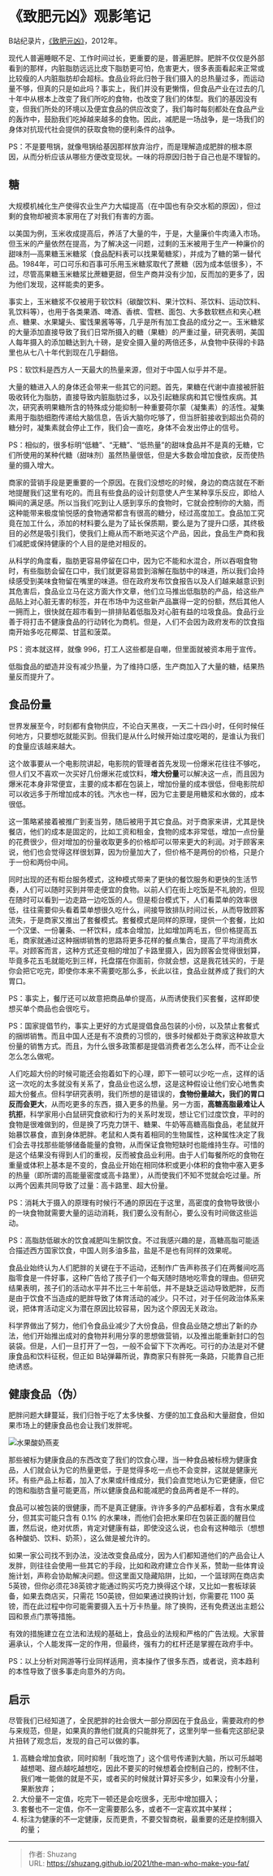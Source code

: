 # 《致肥元凶》观影笔记


B站纪录片，[《致肥元凶》](https://www.bilibili.com/bangumi/media/md20133/?spm_id_from=666.25.b_6d656469615f6d6f64756c65.2)，2012年。

现代人普遍睡眠不足、工作时间过长，更重要的是，普遍肥胖。肥胖不仅仅是外部看到的那样，内脏脂肪远远比皮下脂肪更可怕，危害更大，很多表面看起来正常或比较瘦的人内脏脂肪却会超标。食品业将此归咎于我们摄入的总热量过多，而运动量不够，但真的只是如此吗？事实上，我们并没有更懒惰，但食品产业在过去的几十年中从根本上改变了我们所吃的食物，也改变了我们的体型。我们的基因没有变，但我们所处的环境以及便宜食品的供应改变了，我们每时每刻都处在食品产业的轰炸中，鼓励我们吃掉越来越多的食物。因此，减肥是一场战争，是一场我们的身体对抗现代社会提供的获取食物的便利条件的战争。

PS：不是要甩锅，就像甩锅给基因那样放弃治疗，而是理解造成肥胖的根本原因，从而分析应该从哪些方便改变现状。一味的将原因归咎于自己也是不理智的。

## 糖

大规模机械化生产使得农业生产力大幅提高（在中国也有杂交水稻的原因），但过剩的食物却被资本家用在了对我们有害的方面。

以美国为例，玉米收成提高后，养活了大量的牛，于是，大量廉价牛肉涌入市场。但玉米的产量依然在提高，为了解决这一问题，过剩的玉米被用于生产一种廉价的甜味剂—高果糖玉米糖浆（食品配料表可以找果葡糖浆），并成为了糖的第一替代品。1984年，可口可乐和百事可乐用玉米糖浆取代了蔗糖（因为成本低很多），不过，尽管高果糖玉米糖浆比蔗糖更甜，但生产商并没有少加，反而加的更多了，因为他们发现，这样能卖的更多。

事实上，玉米糖浆不仅被用于软饮料（碳酸饮料、果汁饮料、茶饮料、运动饮料、乳饮料等），也用于各类果酒、啤酒、香槟、雪糕、面包、大多数软糕点和夹心糕点、糖果、水果罐头、蜜饯果酱等等，几乎是所有加工食品的成分之一。玉米糖浆的大量添加直接导致了我们日常所摄入的糖（果糖）的严重过量，研究表明，美国人每年摄入的添加糖达到九十磅，是安全摄入量的两倍还多，从食物中获得的卡路里也从七八十年代到现在几乎翻倍。

PS：软饮料是西方人一天最大的热量来源，但对于中国人似乎并不是。

大量的糖进入人的身体还会带来一些其它的问题。首先，果糖在代谢中直接被肝脏吸收转化为脂肪，直接导致内脏脂肪过多，以及引起糖尿病和其它慢性疾病。其次，研究表明果糖所含的特殊成分能抑制一种重要荷尔蒙（凝集素）的活性。凝集素用于脂肪细胞传递给大脑信息，告诉大脑你吃够了，但当肝脏接收到超出负荷的糖分时，凝集素就会停止工作，我们会一直吃，身体不会发出停止的信号。

PS：相似的，很多标明“低糖”、“无糖”、“低热量”的甜味食品并不是真的无糖，它们所使用的某种代糖（甜味剂）虽然热量很低，但是大多数会增加食欲，反而使热量的摄入增大。

商家的营销手段是更重要的一个原因。在我们没想吃的时候，身边的商店就在不断地提醒我们这里有吃的。而且有些食品的设计刻意使人产生某种享乐反应，即给人瞬间的满足感。所以当我们吃到让人感到享乐的食物时，它就会控制你的大脑，而这种能带来极度愉悦感的食物通常都含有很高的糖分，经过高度加工。食品加工究竟在加工什么，添加的材料要么是为了延长保质期，要么是为了提升口感，其终极目的必然是吸引我们，使我们上瘾从而不断地买这个产品，因此，食品生产商和我们减肥或保持健康的个人目的是绝对相反的。

从科学的角度看，脂肪更容易停留在口中，因为它不能和水混合，所以吞咽食物时，有些脂肪会留在口中，我们就更容易尝到溶解在脂肪中的味道，所以我们会持续感受到美味食物留在嘴里的味道。但在政府发布饮食报告以及人们越来越意识到其危害后，食品业立马在这方面大作文章，他们立马推出低脂肪的产品，给这些产品贴上对心脏无害的标签，并在市场中为这些新产品赢得一定的份额，然后其他人一拥而上，很快就在超市看到一排排贴着低脂及对心脏有益的垃圾食品。食品行业善于将打击不健康食品的行动转化为商机。但是，人们不会因为政府发布的饮食指南开始多吃花椰菜、甘蓝和菠菜。

PS：资本就这样，就像 996，打工人这些都是自嘲，但里面就被资本用于宣传。

低脂食品的塑造并没有减少热量，为了维持口感，生产商加入了大量的糖，结果热量反而提升了。

## 食品份量

世界发展至今，时刻都有食物供应，不论白天黑夜，一天二十四小时，任何时候任何地方，只要想吃就能买到。但我们是从什么时候开始过度吃喝的，是谁认为我们的食量应该越来越大。

这个故事要从一个电影院讲起，电影院的管理者首先发现一份爆米花往往不够吃，但人们又不喜欢一次买好几份爆米花或饮料，**增大份量**可以解决这一点，而且因为爆米花本身非常便宜，主要的成本都在包装上，增加份量的成本很低，但电影院却可以收远多于所增加成本的钱。汽水也一样，因为它主要是用糖浆和水做的，成本很低。

这一策略紧接着被推广到麦当劳，随后被用于其它食品。对于商家来讲，尤其是快餐店，他们的成本是固定的，比如工资和租金，食物的成本非常低，增加一点份量的花费很少，但对增加的份量收取更多的价格却可以带来更大的利润。对于顾客来说，他们也会觉得这样很划算，因为份量加大了，但价格不是两份的价格，只是介于一份和两份中间。

同时出现的还有柜台服务模式，这种模式带来了更快的餐饮服务和更快的生活节奏，人们可以随时买到并带走便宜的食物。以前人们在街上吃饭是不礼貌的，但现在随时可以看到一边走路一边吃饭的人。但是柜台模式下，人们看菜单的效率很低，往往需要仰头看着菜单想很久吃什么，间接导致排队时间过长，从而导致顾客流失，于是商家又推出了套餐模式。套餐模式是同样的原理，提供一个套餐，比如一个汉堡、一份薯条、一杯饮料，成本会增加，比如增加两毛五，但价格提高五毛，商家就通过这种捆绑销售的思路将更多花样的餐点集合，提高了平均消费水平。对顾客而言，这种方式还变相的增加了卡路里摄入，因为顾客会觉得很划算，毕竟多花五毛就能吃到三样，托盘摆在你面前，你就会想，这是我花钱买的，于是你会把它吃完，即使你本来不需要吃那么多，长此以往，食品业就养成了我们的大胃口。

PS：事实上，餐厅还可以故意把商品单价提高，从而诱使我们买套餐，这样即使想买单个商品也会很吃亏。

PS：国家提倡节约，事实上更好的方式是提倡食品包装的小份，以及禁止套餐式的捆绑销售。而且中国人还是有不浪费的习惯的，很多时候都处于商家这种故意大份量的销售方式。而且，为什么很多政策都是提倡消费者怎么怎么样，而不让企业怎么怎么做呢。

人们吃超大份的时候可能还会抱着如下的心理，即下一顿可以少吃一点，这样的话这一次吃的太多就没有关系了，食品业也这么想，这是这种假设让他们安心地售卖超大份餐点。但科学研究表明，我们所想的是错误的，**食物份量越大，我们的胃口反而会更大**，从而吃更多的东西，摄入更多的热量。另一方面，**高糖高脂最难让人抗拒**，科学家用小白鼠研究食欲和行为的关系时发现，想让它们过度饮食，平时的食物是很难做到的，但是换了巧克力饼干、糖果、牛奶等高糖高脂食品，老鼠就开始暴饮暴食，直到身体肥胖。老鼠和人类有着相同的生物属性，这种属性决定了我们会去寻找那些能够储备能量的食物，从而保证食物短缺时也能维持生存。可惜的是这个结果没有得到人们的重视，反而被食品业利用。由于人们每餐所吃的食物在重量或体积上基本是不变的，食品业开始在相同体积或更小体积的食物中塞入更多的热量（即所谓的高能量密度或高卡路里），从而使我们不知不觉就会吃过量。所以两个因素共同导致了过量：高卡路里、超大份量。

PS：消耗大于摄入的原理有时候行不通的原因在于这里，高密度的食物导致很小的一块食物就需要大量的运动消耗，我们要么没有耐心，要么没有时间做这些运动。

PS：高脂肪低碳水的饮食减肥叫生酮饮食。不过我感兴趣的是，高糖高脂可能适合描述西方国家饮食，中国人则多油多盐，盐是不是也有同样的效果呢。

食品业始终认为人们肥胖的关键在于不运动，还制作广告声称孩子们在两餐间吃高脂零食是一件好事，这种广告给了孩子们一个每天随时随地吃零食的理由。但研究结果表明，孩子们的活动水平并不比三十年前低，并不是缺乏运动导致肥胖，反而是由于饮食不当造成的肥胖导致了体育活动的减少。只不过，对于任何政治体系来说，把体育活动定义为潜在原因比较容易，因为这个原因无关政治。

科学界做出了努力，他们令食品业减少了大份食品，但食品业随之想出了新的办法，他们开始推出成对的食物并利用分享的思想做营销，以及推出能重新封口的包装袋。但是，人们一旦打开了一包，一般不会留下下次再吃。可行的办法是对不健康食品和饮料征税，但正如 B站弹幕所说，靠商家只有胖死一条路，只能靠自己拒绝诱惑。

## 健康食品（伪）

肥胖问题大肆蔓延，我们归咎于吃了太多快餐、方便的加工食品和大量甜食，但如果市场上的健康食品也会让我们发胖呢。

![水果酸奶燕麦](http://photocdn.sohu.com/20160204/mp57997997_1454552784941_4.jpeg)

那些被标为健康食品的东西改变了我们的饮食心理，当一种食品被标榜为健康食品，人们就会认为它的热量更低，于是觉得多吃一点也不会变胖，这就是健康光环。有些产品上标着，加入了水果或纤维成分，我们会直觉地认为它更健康，但它的饱和脂肪含量可能更高，所以健康食品和能减肥的食品两者是不一样的。

食品可以被包装的很健康，而不是真正健康。许许多多的产品都标着，含有水果成分，但其实可能只含有 0.1% 的水果味，而他们会把水果印在包装正面的醒目位置，然后说，绝对优质，肯定对健康有益，即使没这么说，也会有这种暗示（想想各种酸奶、饮料、奶茶），这么做是被允许的。

如果一家公司找不到办法，没法改变食品成分，因为人们都知道他们的产品会让人发胖，则往往会使用一些其它的手段，比如和政府建立合作关系，赞助一些体育设施计划，声称会协助解决问题。但这里面又隐藏陷阱，比如，一个篮球网在商店卖5英镑，但你必须花38英镑才能通过购买巧克力换得这个球，又比如一套板球装备，如果去商店买，只需花 150英镑，但如果通过换购计划，你需要花 1100 英镑，而在此过程中你可能需要摄入五十万卡热量。除了换购，还有免费送出主题公园和景点门票等措施。

有效的措施建立在立法和法规的基础上，食品业的法规和严格的广告法规。大家普遍承认，个人能发挥一定的作用，但最终，强有力的杠杆还是掌握在政府手中。

PS：以上分析对网游等行业同样适用，资本操作了很多东西，或者说，资本趋利的本性导致了很多事走向意外的方向。

## 启示

尽管我们已经知道了，全民肥胖的社会很大一部分原因在于食品业，需要政府的参与来规范，但是，如果真的靠他们就真的只能胖死了，这里列举一些看完这部纪录片扭转了观念后，发现的自己可以做的事。

1. 高糖会增加食欲，同时抑制「我吃饱了」这个信号传递到大脑，所以可乐越喝越想喝、甜点越吃越想吃，因此不要买的时候想着会控制自己的，控制不住，我们唯一能做的就是不买，或者买的时候就计算好买多少，如果没有小分量，果断放弃；
2. 大份量不一定值，吃完下一顿还是会吃很多，无形中增加摄入；
3. 套餐也不一定值，你不一定需要那么多，或者不一定喜欢其中某样；
4. 标注为健康的不一定健康，反而更贵，不要交智商税，最重要的还是控制摄入的量；









---

> 作者: Shuzang  
> URL: https://shuzang.github.io/2021/the-man-who-make-you-fat/  

